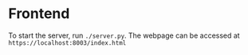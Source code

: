 # Frontend

To start the server, run `./server.py`.
The webpage can be accessed at `https://localhost:8003/index.html`